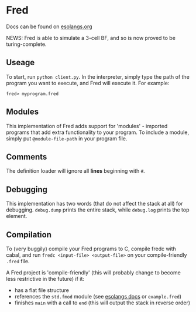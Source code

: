 # Fred

Docs can be found on [esolangs.org](https://esolangs.org/wiki/Fred)

NEWS:
Fred is able to simulate a 3-cell BF, and so is now proved to be turing-complete.

## Useage
To start, run `python client.py`. In the interpreter, simply type the path of the program you want to execute, and Fred will execute it. For example:
```
fred> myprogram.fred
```

## Modules
This implementation of Fred adds support for 'modules' - imported programs that add extra functionality to your program. To include a module, simply put `@module-file-path` in your program file.

## Comments
The definition loader will ignore all **lines** beginning with `#`.

## Debugging
This implementation has two words (that do not affect the stack at all) for debugging. `debug.dump` prints the entire stack, while `debug.log` prints the top element.

## Compilation
To (very buggily) compile your Fred programs to C, compile fredc with cabal, and run `fredc <input-file> <output-file>` on your compile-friendly `.fred` file.

A Fred project is 'compile-friendly' (this will probably change to become less restrictive in the future) if it:
- has a flat file structure
- references the `std.fmod` module (see [esolangs docs](https://esolangs.org/wiki/Fred) or `example.fred`)
- finishes `main` with a call to `end` (this will output the stack in reverse order)